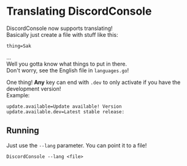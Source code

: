 # Translating DiscordConsole

DiscordConsole now supports translating!  
Basically just create a file with stuff like this:  

```
thing=Sak
```

...  
Well you gotta know what things to put in there.  
Don't worry, see the English file in `languages.go`!

One thing! **Any** key can end with `.dev` to only activate if you have the development version!  
Example:

```
update.available=Update available! Version
update.available.dev=Latest stable release:
```

## Running
Just use the `--lang` parameter. You can point it to a file!
```
DiscordConsole --lang <file>
```
